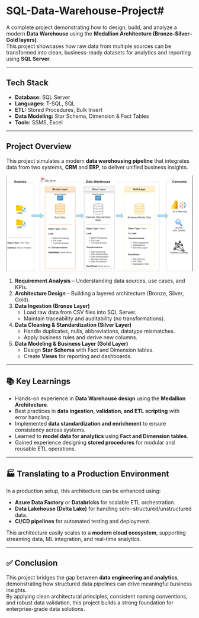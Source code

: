 # SQL-Data-Warehouse-Project# 

A complete project demonstrating how to design, build, and analyze a modern **Data Warehouse** using the **Medallion Architecture (Bronze–Silver–Gold layers)**.  
This project showcases how raw data from multiple sources can be transformed into clean, business-ready datasets for analytics and reporting using **SQL Server**.

---

## Tech Stack

- **Database:** SQL Server  
- **Languages:** T-SQL, SQL  
- **ETL:** Stored Procedures, Bulk Insert  
- **Data Modeling:** Star Schema, Dimension & Fact Tables  
- **Tools:** SSMS, Excel  

---

## Project Overview

This project simulates a modern **data warehousing pipeline** that integrates data from two systems, **CRM** and **ERP**, to deliver unified business insights.  

![Data Architecture](./architecture.png)

1. **Requirement Analysis** – Understanding data sources, use cases, and KPIs.  
2. **Architecture Design** – Building a layered architecture (Bronze, Silver, Gold).  
3. **Data Ingestion (Bronze Layer)**  
   - Load raw data from CSV files into SQL Server.  
   - Maintain traceability and auditability (no transformations).  
4. **Data Cleaning & Standardization (Silver Layer)**  
   - Handle duplicates, nulls, abbreviations, datatype mismatches.  
   - Apply business rules and derive new columns.  
5. **Data Modeling & Business Layer (Gold Layer)**  
   - Design **Star Schema** with Fact and Dimension tables.  
   - Create **Views** for reporting and dashboards.  

---

## 📚 Key Learnings

- Hands-on experience in **Data Warehouse design** using the **Medallion Architecture**.  
- Best practices in **data ingestion, validation, and ETL scripting** with error handling.  
- Implemented **data standardization and enrichment** to ensure consistency across systems.  
- Learned to **model data for analytics** using **Fact and Dimension tables**.  
- Gained experience designing **stored procedures** for modular and reusable ETL operations.  

---

## 🏭 Translating to a Production Environment

In a production setup, this architecture can be enhanced using:  
- **Azure Data Factory** or **Databricks** for scalable ETL orchestration.  
- **Data Lakehouse (Delta Lake)** for handling semi-structured/unstructured data.  
- **CI/CD pipelines** for automated testing and deployment.  

This architecture easily scales to a **modern cloud ecosystem**, supporting streaming data, ML integration, and real-time analytics.

---

## ✅ Conclusion

This project bridges the gap between **data engineering and analytics**, demonstrating how structured data pipelines can drive meaningful business insights.  
By applying clean architectural principles, consistent naming conventions, and robust data validation, this project builds a strong foundation for enterprise-grade data solutions.

